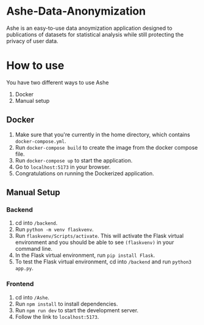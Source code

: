 # Ashe-Data-Anonymization
Ashe is an easy-to-use data anoymization application designed to publications of datasets for statistical analysis while still protecting the privacy of user data.

# How to use
You have two different ways to use Ashe
1. Docker
2. Manual setup

## Docker
1. Make sure that you're currently in the home directory, which contains `docker-compose.yml`.
2. Run `docker-compose build` to create the image from the docker compose file.
3. Run `docker-compose up` to start the application.
4. Go to `localhost:5173` in your browser.
5. Congratulations on running the Dockerized application.

## Manual Setup

### Backend
1. cd into `/backend`.
2. Run `python -m venv flaskvenv`.
3. Run `flaskvenv/Scripts/activate`. This will activate the Flask virtual environment and you should be able to see `(flaskvenv)` in your command line. 
4. In the Flask virtual environment, run `pip install Flask`.
5. To test the Flask virtual environment, cd into `/backend` and run `python3 app.py`.

### Frontend
1. cd into `/Ashe`.
2. Run `npm install` to install dependencies.
3. Run `npm run dev` to start the development server.
4. Follow the link to `localhost:5173`.